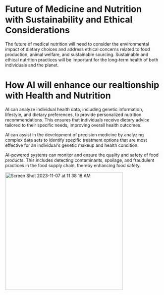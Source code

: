 # Future of Medicine and Nutrition with Sustainability and Ethical Considerations
The future of medical nutrition will need to consider the environmental impact of dietary choices and address ethical concerns related to food production, animal welfare, and sustainable sourcing. 
Sustainable and ethical nutrition practices will be important for the long-term health of both individuals and the planet.

# How AI will enhance our realtionship with Health and Nutrition
AI can analyze individual health data, including genetic information, lifestyle, and dietary preferences, to provide personalized nutrition recommendations. This ensures that individuals receive dietary advice tailored to their specific needs, improving overall health outcomes.

AI can assist in the development of precision medicine by analyzing complex data sets to identify specific treatment options that are most effective for an individual's genetic makeup and health condition.

AI-powered systems can monitor and ensure the quality and safety of food products. This includes detecting contaminants, spoilage, and fraudulent practices in the food supply chain, thereby enhancing food safety.


<img width="379" alt="Screen Shot 2023-11-07 at 11 38 18 AM" src="https://github.com/AngelinaNSS/AngelinaNSS/assets/148863357/2d67c724-81be-4bd8-9ac6-a0da31deb144">
